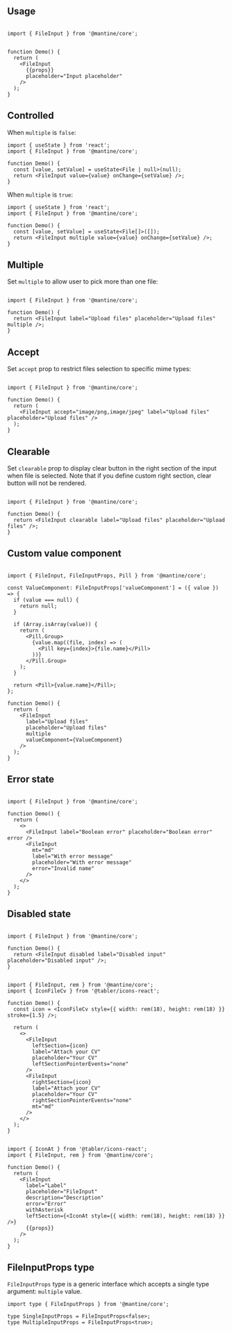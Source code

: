 ## Usage

```

import { FileInput } from '@mantine/core';


function Demo() {
  return (
    <FileInput
      {{props}}
      placeholder="Input placeholder"
    />
  );
}
```

## Controlled

When `multiple` is `false`:

```tsx
import { useState } from 'react';
import { FileInput } from '@mantine/core';

function Demo() {
  const [value, setValue] = useState<File | null>(null);
  return <FileInput value={value} onChange={setValue} />;
}
```

When `multiple` is `true`:

```tsx
import { useState } from 'react';
import { FileInput } from '@mantine/core';

function Demo() {
  const [value, setValue] = useState<File[]>([]);
  return <FileInput multiple value={value} onChange={setValue} />;
}
```

## Multiple

Set `multiple` to allow user to pick more than one file:

```

import { FileInput } from '@mantine/core';

function Demo() {
  return <FileInput label="Upload files" placeholder="Upload files" multiple />;
}
```

## Accept

Set `accept` prop to restrict files selection to specific mime types:

```

import { FileInput } from '@mantine/core';

function Demo() {
  return (
    <FileInput accept="image/png,image/jpeg" label="Upload files" placeholder="Upload files" />
  );
}
```

## Clearable

Set `clearable` prop to display clear button in the right section of the input when file is selected. Note that if you define custom right section, clear button will not be rendered.

```

import { FileInput } from '@mantine/core';

function Demo() {
  return <FileInput clearable label="Upload files" placeholder="Upload files" />;
}
```

## Custom value component

```

import { FileInput, FileInputProps, Pill } from '@mantine/core';

const ValueComponent: FileInputProps['valueComponent'] = ({ value }) => {
  if (value === null) {
    return null;
  }

  if (Array.isArray(value)) {
    return (
      <Pill.Group>
        {value.map((file, index) => (
          <Pill key={index}>{file.name}</Pill>
        ))}
      </Pill.Group>
    );
  }

  return <Pill>{value.name}</Pill>;
};

function Demo() {
  return (
    <FileInput
      label="Upload files"
      placeholder="Upload files"
      multiple
      valueComponent={ValueComponent}
    />
  );
}
```

## Error state

```

import { FileInput } from '@mantine/core';

function Demo() {
  return (
    <>
      <FileInput label="Boolean error" placeholder="Boolean error" error />
      <FileInput
        mt="md"
        label="With error message"
        placeholder="With error message"
        error="Invalid name"
      />
    </>
  );
}
```

## Disabled state

```

import { FileInput } from '@mantine/core';

function Demo() {
  return <FileInput disabled label="Disabled input" placeholder="Disabled input" />;
}
```

```

import { FileInput, rem } from '@mantine/core';
import { IconFileCv } from '@tabler/icons-react';

function Demo() {
  const icon = <IconFileCv style={{ width: rem(18), height: rem(18) }} stroke={1.5} />;

  return (
    <>
      <FileInput
        leftSection={icon}
        label="Attach your CV"
        placeholder="Your CV"
        leftSectionPointerEvents="none"
      />
      <FileInput
        rightSection={icon}
        label="Attach your CV"
        placeholder="Your CV"
        rightSectionPointerEvents="none"
        mt="md"
      />
    </>
  );
}
```

```

import { IconAt } from '@tabler/icons-react';
import { FileInput, rem } from '@mantine/core';

function Demo() {
  return (
    <FileInput
      label="Label"
      placeholder="FileInput"
      description="Description"
      error="Error"
      withAsterisk
      leftSection={<IconAt style={{ width: rem(18), height: rem(18) }} />}
      {{props}}
    />
  );
}
```

## FileInputProps type

`FileInputProps` type is a generic interface which accepts a single type argument: `multiple` value.

```tsx
import type { FileInputProps } from '@mantine/core';

type SingleInputProps = FileInputProps<false>;
type MultipleInputProps = FileInputProps<true>;
```